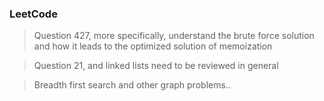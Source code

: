### LeetCode
> Question 427, more specifically, understand the brute force solution and how it leads to the optimized solution of memoization


> Question 21, and linked lists need to be reviewed in general


>Breadth first search and other graph problems..